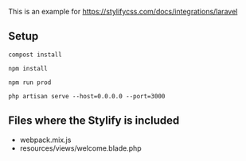 This is an example for https://stylifycss.com/docs/integrations/laravel

## Setup

```
compost install

npm install

npm run prod

php artisan serve --host=0.0.0.0 --port=3000
```

## Files where the Stylify is included

- webpack.mix.js
- resources/views/welcome.blade.php
